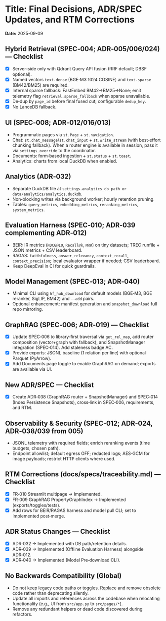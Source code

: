 # Title: Final Decisions, ADR/SPEC Updates, and RTM Corrections

**Date:** 2025-09-09

## Hybrid Retrieval (SPEC‑004; ADR‑005/006/024) — Checklist

- [x] Server‑side only with Qdrant Query API fusion (RRF default; DBSF optional).
- [x] Named vectors `text-dense` (BGE‑M3 1024 COSINE) and `text-sparse` (BM42/BM25) are required.
- [x] Internal sparse fallback: FastEmbed BM42→BM25→None; emit telemetry flag `retrieval.sparse_fallback` when sparse unavailable.
- [x] De‑dup by `page_id` before final fused cut; configurable `dedup_key`.
- [x] No LanceDB fallback.

## UI (SPEC‑008; ADR‑012/016/013)

- Programmatic pages via `st.Page` + `st.navigation`.
- Chat: `st.chat_message`/`st.chat_input` + `st.write_stream` (with best‑effort chunking fallback). When a router engine is available in session, pass it via `settings_override` to the coordinator.
- Documents: form‑based ingestion + `st.status` + `st.toast`.
- Analytics: charts from local DuckDB when enabled.

## Analytics (ADR‑032)

- Separate DuckDB file at `settings.analytics_db_path or data/analytics/analytics.duckdb`.
- Non‑blocking writes via background worker; hourly retention pruning.
- Tables: `query_metrics`, `embedding_metrics`, `reranking_metrics`, `system_metrics`.

## Evaluation Harness (SPEC‑010; ADR‑039 complementing ADR‑012)

- BEIR: IR metrics (`NDCG@10`, `Recall@k`, `MRR`) on tiny datasets; TREC runfile + JSON metrics + CSV leaderboard.
- RAGAS: `faithfulness`, `answer_relevancy`, `context_recall`, `context_precision`; local evaluator wrapper if needed; CSV leaderboard.
- Keep DeepEval in CI for quick guardrails.

## Model Management (SPEC‑013; ADR‑040)

- Minimal CLI using `hf_hub_download` for default models (BGE‑M3, BGE reranker, SigLIP, BM42) and `--add` pairs.
- Optional enhancement: manifest generation and `snapshot_download` full repo mirroring.

## GraphRAG (SPEC‑006; ADR‑019) — Checklist

- [x] Update SPEC‑006 to library‑first traversal via `get_rel_map`, add router composition (vector+graph with fallback), and SnapshotManager integration (SPEC‑014). Add staleness badge AC.
- [x] Provide exports: JSONL baseline (1 relation per line) with optional Parquet (PyArrow).
- [x] Add Documents page toggle to enable GraphRAG on demand; exports are available via UI.

## New ADR/SPEC — Checklist

- [x] Create ADR‑038 (GraphRAG router + SnapshotManager) and SPEC‑014 (Index Persistence Snapshots), cross‑link in SPEC‑006, requirements, and RTM.

## Observability & Security (SPEC‑012; ADR‑024, ADR‑038/039 from 005)

- JSONL telemetry with required fields; enrich reranking events (time budgets, chosen path).
- Endpoint allowlist; default egress OFF; redacted logs; AES‑GCM for image payloads; restrict HTTP clients where used.

## RTM Corrections (docs/specs/traceability.md) — Checklist

- [x] FR‑010 Streamlit multipage → Implemented.
- [x] FR‑009 GraphRAG PropertyGraphIndex → Implemented (exports/toggles/tests).
- [x] Add rows for BEIR/RAGAS harness and model pull CLI; set to Implemented post‑merge.

## ADR Status Changes — Checklist

- [x] ADR‑032 → Implemented with DB path/retention details.
- [x] ADR‑039 → Implemented (Offline Evaluation Harness) alongside ADR‑012.
- [x] ADR‑040 → Implemented (Model Pre‑download CLI).

## No Backwards Compatibility (Global)

- Do not keep legacy code paths or toggles. Replace and remove obsolete code rather than deprecating silently.
- Update all imports and references across the codebase when relocating functionality (e.g., UI from `src/app.py` to `src/pages/*`).
- Remove any redundant helpers or dead code discovered during refactors.
